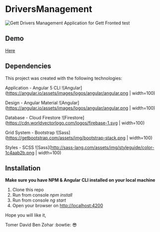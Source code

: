 # DriversManagement
![Gett](https://seeklogo.com/images/G/gett-logo-1B94D315B1-seeklogo.com.png)
Drivers Management Application for Gett Fronted test

## Demo
[Here](http://tomerdbz.co.il/Gett)

## Dependencies
This project was created with the following technologies:

Application - Angular 5 CLI
![Angular](https://angular.io/assets/images/logos/angular/angular.png | width=100)

Design - Angular Material
![Angular](https://angular.io/assets/images/logos/angular/angular.png | width=100)

Database - Cloud Firestore
![Firestore](https://cdn.worldvectorlogo.com/logos/firebase-1.svg | width=100)

Grid System - Bootstrap
![Sass](https://getbootstrap.com/assets/img/bootstrap-stack.png | width=100)

Styles - SCSS
![Sass](http://sass-lang.com/assets/img/styleguide/color-1c4aab2b.png | width=100)

## Installation

**Make sure you have NPM & Angular CLI installed on your local machine**

1. Clone this repo
2. Run from console *npm install*
3. Run from console *ng start*
3. Open your browser on [http://localhost:4200](http://localhost:4200)


Hope you will like it,

Tomer David Ben Zohar :bowtie: :sunglasses:
